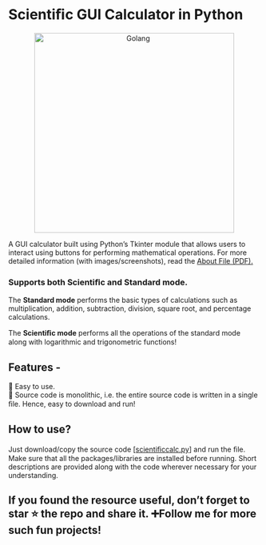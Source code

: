<h1>Scientiﬁc GUI Calculator in Python</h1>

<p align="center">
  <img src="https://repository-images.githubusercontent.com/638875421/12a6b441-6e23-4763-abb1-53e6ffc489cc" width="400" alt="Golang">
</p>

A GUI calculator built using Python’s Tkinter module that allows users to interact using buttons for performing mathematical operations. For more detailed information (with images/screenshots), read the <a href="https://github.com/Viztruth/Scientific-GUI-Calculator-FULL-CODE/blob/main/About.pdf">About File (PDF).</a>

<h3><b>Supports both Scientiﬁc and Standard mode.</b></h3>

The **Standard mode** performs the basic types of calculations such as multiplication, addition, subtraction, division, square root, and percentage calculations.

The **Scientiﬁc mode** performs all the operations of the standard mode along with logarithmic and trigonometric functions!

<h2>Features - </h2>
🔹 Easy to use.<br>
🔹 Source code is monolithic, i.e. the entire source code is written in a single ﬁle. Hence, easy to download and run!<br>

<h2>How to use?</h2>
Just download/copy the source code [<a href="https://github.com/Viztruth/Scientific-GUI-Calculator-FULL-CODE/blob/main/scientificcalc.py">scientiﬁccalc.py</a>] and run the ﬁle. Make sure that all the packages/libraries are installed before running. Short descriptions are provided along with the code wherever necessary for your understanding.

<h2>If you found the resource useful, don’t forget to star ⭐ the repo and share it. ➕Follow me for more such fun projects!</h2>
